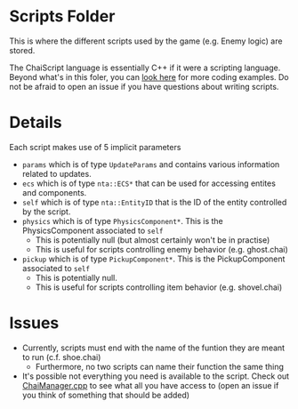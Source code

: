 # Scripts Folder

This is where the different scripts used by the game (e.g. Enemy logic) are stored.

The ChaiScript language is essentially C++ if it were a scripting language. Beyond what's in this foler, you can [look here](http://chaiscript.com/examples.html#ChaiScript_Basic_Example) for more coding examples. Do not be afraid to open an issue if you have questions about writing scripts.

# Details
Each script makes use of 5 implicit parameters

* `params` which is of type `UpdateParams` and contains various information related to updates.
* `ecs` which is of type `nta::ECS*` that can be used for accessing entites and components.
* `self` which is of type `nta::EntityID` that is the ID of the entity controlled by the script.
* `physics` which is of type `PhysicsComponent*`. This is the PhysicsComponent associated to `self`
  * This is potentially null (but almost certainly won't be in practise)
  * This is useful for scripts controlling enemy behavior (e.g. ghost.chai)
* `pickup` which is of type `PickupComponent*`. This is the PickupComponent associated to `self`
  * This is potentially null.
  * This is useful for scripts controlling item behavior (e.g. shovel.chai)

# Issues

* Currently, scripts must end with the name of the funtion they are meant to run (c.f. shoe.chai)
  * Furthermore, no two scripts can name their function the same thing
* It's possible not everything you need is available to the script. Check out [ChaiManager.cpp](https://github.com/NivenT/Planet/blob/master/src/ChaiManager.cpp) to see what all you have access to (open an issue if you think of something that should be added)
